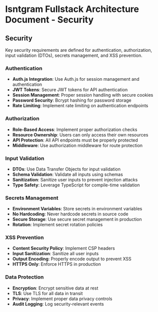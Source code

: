 # Isntgram Fullstack Architecture Document - Security

## Security

Key security requirements are defined for authentication, authorization, input validation (DTOs), secrets management,
and XSS prevention.

### Authentication

- **Auth.js Integration**: Use Auth.js for session management and authentication
- **JWT Tokens**: Secure JWT tokens for API authentication
- **Session Management**: Proper session handling with secure cookies
- **Password Security**: Bcrypt hashing for password storage
- **Rate Limiting**: Implement rate limiting on authentication endpoints

### Authorization

- **Role-Based Access**: Implement proper authorization checks
- **Resource Ownership**: Users can only access their own resources
- **API Protection**: All API endpoints must be properly protected
- **Middleware**: Use authorization middleware for route protection

### Input Validation

- **DTOs**: Use Data Transfer Objects for input validation
- **Schema Validation**: Validate all inputs using schemas
- **Sanitization**: Sanitize user inputs to prevent injection attacks
- **Type Safety**: Leverage TypeScript for compile-time validation

### Secrets Management

- **Environment Variables**: Store secrets in environment variables
- **No Hardcoding**: Never hardcode secrets in source code
- **Secure Storage**: Use secure secret management in production
- **Rotation**: Implement secret rotation policies

### XSS Prevention

- **Content Security Policy**: Implement CSP headers
- **Input Sanitization**: Sanitize all user inputs
- **Output Encoding**: Properly encode output to prevent XSS
- **HTTPS Only**: Enforce HTTPS in production

### Data Protection

- **Encryption**: Encrypt sensitive data at rest
- **TLS**: Use TLS for all data in transit
- **Privacy**: Implement proper data privacy controls
- **Audit Logging**: Log security-relevant events
